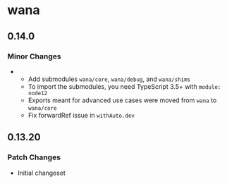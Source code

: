 # wana

## 0.14.0

### Minor Changes

- - Add submodules `wana/core`, `wana/debug`, and `wana/shims`
  - To import the submodules, you need TypeScript 3.5+ with `module: node12`
  - Exports meant for advanced use cases were moved from `wana` to `wana/core`
  - Fix forwardRef issue in `withAuto.dev`

## 0.13.20

### Patch Changes

- Initial changeset
